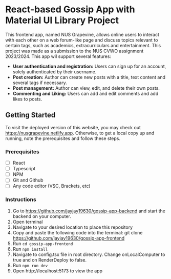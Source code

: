 # React-based Gossip App with Material UI Library Project

This frontend app, named NUS Grapevine, allows online users to interact with each other on a web forum-like page and discuss topics relevant to certain tags, such as academics, extracurriculars and entertainment. This project was made as a submission to the NUS CVWO assignment 2023/2024. This app wil support several features:

* **User authentication and registration:** Users can sign up for an account, solely authenticated by their username.
* **Post creation:** Author can create new posts with a title, text content and several tags if necessary.
* **Post management:** Author can view, edit, and delete their own posts.
* **Commenting and Liking:** Users can add and edit comments and add likes to posts. 

## Getting Started

To visit the deployed version of this website, you may check out https://nusgrapevine.netlify.app. Otherwise, to get a local copy up and running, note the prerequisites and follow these steps.

### Prerequisites

- [ ] React
- [ ] Typescript
- [ ] NPM
- [ ] Git and Github
- [ ] Any code editor (VSC, Brackets, etc)

### Instructions
1. Go to https://github.com/jayjay19630/gossip-app-backend and start the backend on your computer.
2. Open terminal
3. Navigate to your desired location to place this repository
4. Copy and paste the following code into the terminal: git clone https://github.com/jayjay19630/gossip-app-frontend
5. Run `cd gossip-app-frontend`
6. Run `npm install`
7. Navigate to config.tsx file in root directory. Change onLocalComputer to true and on RenderDeploy to false.
8. Run `npm run dev`
9. Open http://localhost:5173 to view the app
